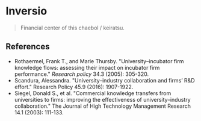 # Inversio

> Financial center of this chaebol / keiratsu.
> 

## References

- Rothaermel, Frank T., and Marie Thursby. "University–incubator firm 
knowledge flows: assessing their impact on incubator firm performance." *Research policy* 34.3 (2005): 305-320.
- Scandura, Alessandra. "University–industry collaboration and firms’ R&D effort." Research Policy 45.9 (2016): 1907-1922.
- Siegel, Donald S., et al. "Commercial knowledge transfers from universities to firms: improving the effectiveness of university–industry collaboration." The Journal of High Technology Management Research 14.1 (2003): 111-133.